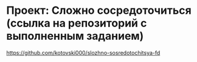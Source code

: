 # Проект: Сложно сосредоточиться (ссылка на репозиторий с выполненным заданием)

https://github.com/kotovski000/slozhno-sosredotochitsya-fd
